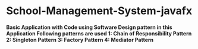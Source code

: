 # School-Management-System-javafx

<b>Basic Application with Code using Software Design pattern<b> 
in this Application Following patterns are used
1: Chain of Responsibility Pattern
2: Singleton Pattern
3: Factory Pattern
4: Mediator Pattern
